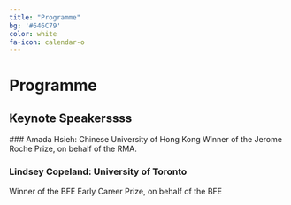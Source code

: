 ```yaml
---
title: "Programme"
bg: '#646C79'
color: white
fa-icon: calendar-o
---
```


# Programme
 
<h2 align="left"> Keynote Speakerssss </h2>
### Amada Hsieh: Chinese University of Hong Kong
Winner of the Jerome Roche Prize, on behalf of the RMA.

### Lindsey Copeland: University of Toronto
Winner of the BFE Early Career Prize, on behalf of the BFE